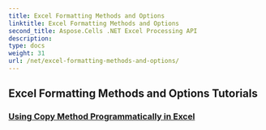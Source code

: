 ```yaml
---
title: Excel Formatting Methods and Options
linktitle: Excel Formatting Methods and Options
second_title: Aspose.Cells .NET Excel Processing API
description: 
type: docs
weight: 31
url: /net/excel-formatting-methods-and-options/
---
```


## Excel Formatting Methods and Options Tutorials
### [Using Copy Method Programmatically in Excel](./using-copy-method/)